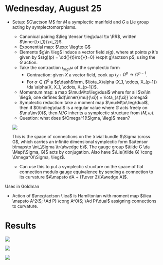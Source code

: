 # Wednesday, August 25

- Setup: $G\actson M$ for $M$ a symplectic manifold and $G$ a Lie group acting by symplectomorphisms.
	- Canonical pairing $\lieg \tensor \lieg\dual \to \RR$, written $\inner{\xi_1}{\xi_2}$.
	- Exponential map: $\exp: \lieg\to G$
	- Elements $g\in \lieg$ induce a vector field $s(g)$, where at points $p$ it's given by $s(g)(p) = \dd{}{t}\ro{}{t=0} \exp(t g)\actson p$, using the $G$ action.
	- Take the contraction $\iota_{s(g)} \omega$ of the symplectic form
		-  Contraction: given $X$ a vector field, cook up $\iota_X: \Omega^p \to \Omega^{p-1}$. 
		-  For $\alpha \in \Omega^p$ a $p\dash$form, $\iota_X\alpha (X_1, \cdots, X_{p-1}) \da \alpha(X, X_1, \cdots, X_{p-1})$.
	-  Momentum map: a map $\mu:M\to\lieg\dual$ where for all $\xi\in \lieg$, one defines $d(\inner{\mu}{\xi}) = \iota_{s(\xi)} \omega$
	-  Symplectic reduction:  take a moment map $\mu:M\to\lieg\dual$, then if $0\in\lieg\dual$ is a regular value where $G$ acts freely on $\mu\inv(0)$, then $M/G$ inherits a symplectic structure from $(M, \omega)$.
	-  Question: what does $\Omega^1(\Sigma, \lieg)$ mean?

	![](attachments/Pasted%20image%2020210825233011.png)
	
	This is the space of connections on the trivial bundle $\Sigma \cross G$, which carries an infinite dimensional symplectic form $a\tensor b\mapsto \int_\Sigma \tr(a\wedge b)$. The gauge group $\tilde G \da \Map(\Sigma, G)$ acts by conjugation.
	Also have $\Lie(\tilde G) \cong \Omega^0(\Sigma, \lieg)$.
	
	- Can use this to put a symplectic structure on the space of flat connection modulo gauge equivalence by sending a connection to its curvature $A\mapsto dA + {1\over 2}[A\wedge A]$.


Uses in Goldman

- Action of $\mcg\actson \liea$ is Hamiltonian with moment map $\liea \mapsto A^2(S; \Ad P) \cong A^0(S; \Ad P)\dual$ assigning connections to curvature.


# Results

![](attachments/Pasted%20image%2020210825232723.png)

![](attachments/Pasted%20image%2020210825232833.png)

![](attachments/Pasted%20image%2020210825232920.png)
